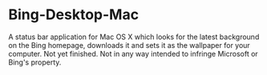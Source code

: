 Bing-Desktop-Mac
================

A status bar application for Mac OS X which looks for the latest background on the Bing homepage, downloads it and sets it as the wallpaper for your computer. Not yet finished. Not in any way intended to infringe Microsoft or Bing's property.
